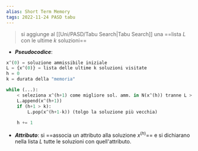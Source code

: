 ```yaml
---
alias: Short Term Memory
tags: 2022-11-24 PASD tabu
---
```


> si aggiunge al [[Uni/PASD/Tabu Search|Tabu Search]] una ==lista $L$ con le ultime $k$ soluzioni==

- ***Pseudocodice***:
```python
x^(0) = soluzione ammissibile iniziale
L = {x^(0)} = lista delle ultime k soluzioni visitate
h = 0
k = durata della "memoria"

while (...):
	< seleziona x^(h+1) come migliore sol. amm. in N(x^(h)) tranne L > (per evitare che la nuova soluzione sia in L)
	L.append(x^(h+1))
	if (h+1 > k):
		L.pop(x^(h+1-k)) (tolgo la soluzione più vecchia)
	
	h += 1
```

- ***Attributo***: si ==associa un attributo alla soluzione $x^{(h)}$== e si dichiarano nella lista $L$ tutte le soluzioni con quell'attributo.